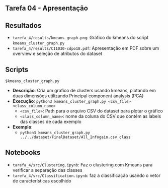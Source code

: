 ## Tarefa 04 - Apresentação


## Resultados

- `tarefa_4/results/kmeans_graph.png`: Gráfico do kmeans do script `kmeans_cluster_graph.py`
- `tarefa_4/results/CI1030-cdpo18.pdf`: Apresentação em PDF sobre um overview e seleção de atributos do dataset


## Scripts

`$kmeans_cluster_graph.py `
- __Descrição__: Cria um grafico de clusters usando kmeans, plotando em duas dimensões utilizando Principal component analysis (PCA)
- __Execução__: `python3 kmeans_cluster_graph.py <csv_file> <class_column_name>`
    - `<csv_file>`: Path para o arquivo CSV do dataset para plotar o gráfico
    - `<class_column_name>`: nome da coluna do CSV que contém as labels das classes de cada exemplo
- __Exemplo__:
    - `python3 kmeans_cluster_graph.py ../../dataset/FinalDataset/All_Infogain.csv class`

## Notebooks

- `tarefa_4/src/Clustering.ipynb`: Faz o clustering com Kmeans para verificar a separação das classes
- `tarefa_4/src/Classification.ipynb`: faz a classificação usando o vetor de características escolhido